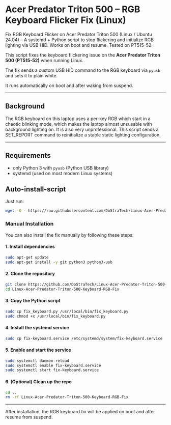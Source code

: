 # Acer Predator Triton 500 – RGB Keyboard Flicker Fix (Linux)

Fix RGB Keyboard Flicker on Acer Predator Triton 500 (Linux / Ubuntu 24.04) – A systemd + Python script to stop flickering and initialize RGB lighting via USB HID. Works on boot and resume. Tested on PT515-52.

This script fixes the keyboard flickering issue on the **Acer Predator Triton 500 (PT515-52)** when running Linux. 

The fix sends a custom USB HID command to the RGB keyboard via `pyusb` and sets it to plain white.

It runs automatically on boot and after waking from suspend.

---

## Background

The RGB keyboard on this laptop uses a per-key RGB which start in a chaotic blinking mode, which makes the laptop almost unsusable with background lighting on.
It is also very unprofessional. This script sends a SET_REPORT command to reinitialize a stable static lighting configuration.

---

## Requirements

- only Python 3 with `pyusb` (Python USB library)
- systemd (used on most modern Linux systems)

## Auto-install-script

Just run:

```bash
wget -O - https://raw.githubusercontent.com/DoStraTech/Linux-Acer-Predator-Triton-500-Keyboard-RGB-Fix/main/install.sh | sudo bash
```




### Manual Installation

You can also install the fix manually by following these steps:

#### 1. Install dependencies

```bash
sudo apt-get update
sudo apt-get install -y git python3 python3-usb
```

#### 2. Clone the repository

```bash
git clone https://github.com/DoStraTech/Linux-Acer-Predator-Triton-500-Keyboard-RGB-Fix.git
cd Linux-Acer-Predator-Triton-500-Keyboard-RGB-Fix
```

#### 3. Copy the Python script

```bash
sudo cp fix_keyboard.py /usr/local/bin/fix_keyboard.py
sudo chmod +x /usr/local/bin/fix_keyboard.py
```

#### 4. Install the systemd service

```bash
sudo cp fix-keyboard.service /etc/systemd/system/fix-keyboard.service
```

#### 5. Enable and start the service

```bash
sudo systemctl daemon-reload
sudo systemctl enable fix-keyboard.service
sudo systemctl start fix-keyboard.service
```

#### 6. (Optional) Clean up the repo

```bash
cd ..
rm -rf Linux-Acer-Predator-Triton-500-Keyboard-RGB-Fix
```

---

After installation, the RGB keyboard fix will be applied on boot and after resume from suspend.


